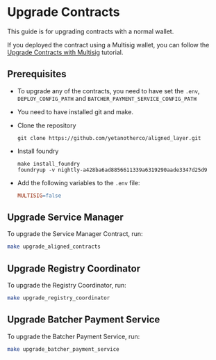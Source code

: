 # Upgrade Contracts

This guide is for upgrading contracts with a normal wallet.

If you deployed the contract using a Multisig wallet, you can follow the [Upgrade Contracts with Multisig](./3_b_upgrade_contracts_with_multisig.md) tutorial.

## Prerequisites

- To upgrade any of the contracts, you need to have set the `.env`, `DEPLOY_CONFIG_PATH` and `BATCHER_PAYMENT_SERVICE_CONFIG_PATH`

- You need to have installed git and make.

- Clone the repository
   ```
   git clone https://github.com/yetanotherco/aligned_layer.git
   ```

- Install foundry
    ```shell
    make install_foundry
    foundryup -v nightly-a428ba6ad8856611339a6319290aade3347d25d9
    ```

-  Add the following variables to the `.env` file:

    ```makefile
    MULTISIG=false
    ```

## Upgrade Service Manager

To upgrade the Service Manager Contract, run:

```bash
make upgrade_aligned_contracts
```

## Upgrade Registry Coordinator

To upgrade the Registry Coordinator, run:

```bash
make upgrade_registry_coordinator
```

## Upgrade Batcher Payment Service

To upgrade the Batcher Payment Service, run:

```bash
make upgrade_batcher_payment_service
```

